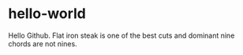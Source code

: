 # hello-world

Hello Github. Flat iron steak is one of the best cuts and dominant nine chords are not nines.
